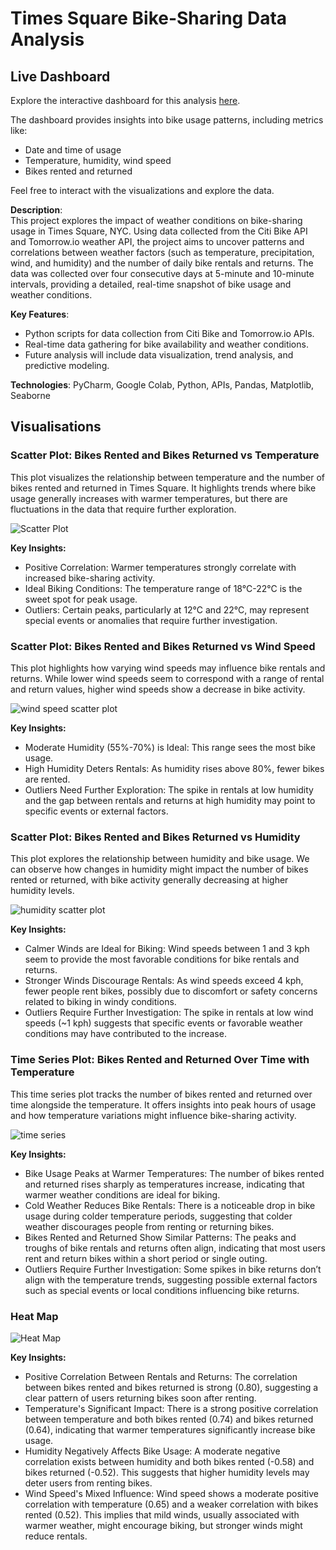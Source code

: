 # Times Square Bike-Sharing Data Analysis

## Live Dashboard

Explore the interactive dashboard for this analysis [here](https://bikeusage.streamlit.app/).

The dashboard provides insights into bike usage patterns, including metrics like:
- Date and time of usage
- Temperature, humidity, wind speed
- Bikes rented and returned

Feel free to interact with the visualizations and explore the data.

**Description**:  
This project explores the impact of weather conditions on bike-sharing usage in Times Square, NYC. Using data collected from the Citi Bike API and Tomorrow.io weather API, the project aims to uncover patterns and correlations between weather factors (such as temperature, precipitation, wind, and humidity) and the number of daily bike rentals and returns. The data was collected over four consecutive days at 5-minute and 10-minute intervals, providing a detailed, real-time snapshot of bike usage and weather conditions.

**Key Features**:
- Python scripts for data collection from Citi Bike and Tomorrow.io APIs.
- Real-time data gathering for bike availability and weather conditions.
- Future analysis will include data visualization, trend analysis, and predictive modeling.

**Technologies**: PyCharm, Google Colab, Python, APIs, Pandas, Matplotlib, Seaborne

## Visualisations

### Scatter Plot: Bikes Rented and Bikes Returned vs Temperature

This plot visualizes the relationship between temperature and the number of bikes rented and returned in Times Square. It highlights trends where bike usage generally increases with warmer temperatures, but there are fluctuations in the data that require further exploration.

![Scatter Plot](https://github.com/user-attachments/assets/60ef6330-7406-4ac6-a7f6-13feb22aec7f)

**Key Insights:**
- Positive Correlation: Warmer temperatures strongly correlate with increased bike-sharing activity.
- Ideal Biking Conditions: The temperature range of 18°C-22°C is the sweet spot for peak usage.
- Outliers: Certain peaks, particularly at 12°C and 22°C, may represent special events or anomalies that require further investigation.

### Scatter Plot: Bikes Rented and Bikes Returned vs Wind Speed

This plot highlights how varying wind speeds may influence bike rentals and returns. While lower wind speeds seem to correspond with a range of rental and return values, higher wind speeds show a decrease in bike activity.

![wind speed scatter plot](https://github.com/user-attachments/assets/9c8b698b-8a51-49ab-b72f-ad754c93e27b)

**Key Insights:**
- Moderate Humidity (55%-70%) is Ideal: This range sees the most bike usage.
- High Humidity Deters Rentals: As humidity rises above 80%, fewer bikes are rented.
- Outliers Need Further Exploration: The spike in rentals at low humidity and the gap between rentals and returns at high humidity may point to specific events or external factors.


### Scatter Plot: Bikes Rented and Bikes Returned vs Humidity

This plot explores the relationship between humidity and bike usage. We can observe how changes in humidity might impact the number of bikes rented or returned, with bike activity generally decreasing at higher humidity levels.

![humidity scatter plot](https://github.com/user-attachments/assets/3a9b5c0e-4f8d-48a4-9d16-967ebc782a93)

**Key Insights:**
- Calmer Winds are Ideal for Biking: Wind speeds between 1 and 3 kph seem to provide the most favorable conditions for bike rentals and returns.
- Stronger Winds Discourage Rentals: As wind speeds exceed 4 kph, fewer people rent bikes, possibly due to discomfort or safety concerns related to biking in windy conditions.
- Outliers Require Further Investigation: The spike in rentals at low wind speeds (~1 kph) suggests that specific events or favorable weather conditions may have contributed to the increase.

### Time Series Plot: Bikes Rented and Returned Over Time with Temperature

This time series plot tracks the number of bikes rented and returned over time alongside the temperature. It offers insights into peak hours of usage and how temperature variations might influence bike-sharing activity.

![time series](https://github.com/user-attachments/assets/4cc5b430-5a43-4d76-bccd-68e71f36bd3a)

**Key Insights:**
- Bike Usage Peaks at Warmer Temperatures: The number of bikes rented and returned rises sharply as temperatures increase, indicating that warmer weather conditions are ideal for biking.
- Cold Weather Reduces Bike Rentals: There is a noticeable drop in bike usage during colder temperature periods, suggesting that colder weather discourages people from renting or returning bikes.
- Bikes Rented and Returned Show Similar Patterns: The peaks and troughs of bike rentals and returns often align, indicating that most users rent and return bikes within a short period or single outing.
- Outliers Require Further Investigation: Some spikes in bike returns don’t align with the temperature trends, suggesting possible external factors such as special events or local conditions influencing bike returns.

### Heat Map

![Heat Map](https://github.com/user-attachments/assets/57d477a2-b12a-4343-889d-8f6117c39472)

**Key Insights:**
- Positive Correlation Between Rentals and Returns: The correlation between bikes rented and bikes returned is strong (0.80), suggesting a clear pattern of users returning bikes soon after renting.
- Temperature's Significant Impact: There is a strong positive correlation between temperature and both bikes rented (0.74) and bikes returned (0.64), indicating that warmer temperatures significantly increase bike usage.
- Humidity Negatively Affects Bike Usage: A moderate negative correlation exists between humidity and both bikes rented (-0.58) and bikes returned (-0.52). This suggests that higher humidity levels may deter users from renting bikes.
- Wind Speed's Mixed Influence: Wind speed shows a moderate positive correlation with temperature (0.65) and a weaker correlation with bikes rented (0.52). This implies that mild winds, usually associated with warmer weather, might encourage biking, but stronger winds might reduce rentals.


